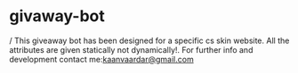 # givaway-bot

/ This giveaway bot has been designed for a specific cs skin website. All the attributes are given statically not dynamically!. 
For further info and development contact me:kaanvaardar@gmail.com 

